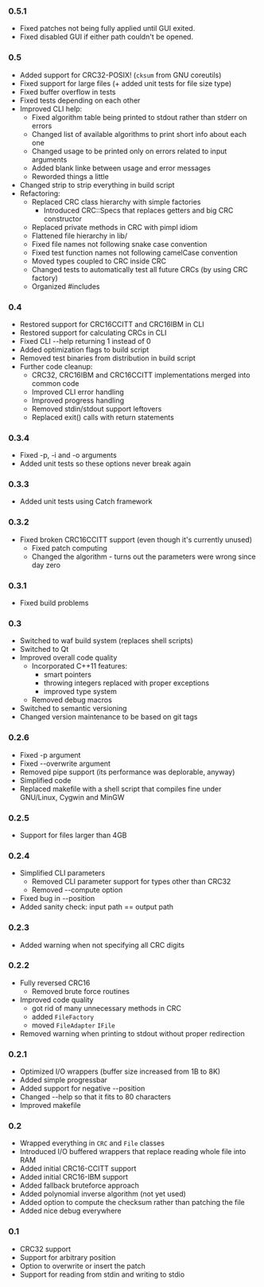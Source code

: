 ### 0.5.1

- Fixed patches not being fully applied until GUI exited.
- Fixed disabled GUI if either path couldn't be opened.

### 0.5
- Added support for CRC32-POSIX! (`cksum` from GNU coreutils)
- Fixed support for large files (+ added unit tests for file size type)
- Fixed buffer overflow in tests
- Fixed tests depending on each other
- Improved CLI help:
  - Fixed algorithm table being printed to stdout rather than stderr on errors
  - Changed list of available algorithms to print short info about each one
  - Changed usage to be printed only on errors related to input arguments
  - Added blank linke between usage and error messages
  - Reworded things a little
- Changed strip to strip everything in build script
- Refactoring:
  - Replaced CRC class hierarchy with simple factories
    - Introduced CRC::Specs that replaces getters and big CRC constructor
  - Replaced private methods in CRC with pimpl idiom
  - Flattened file hierarchy in lib/
  - Fixed file names not following snake case convention
  - Fixed test function names not following camelCase convention
  - Moved types coupled to CRC inside CRC
  - Changed tests to automatically test all future CRCs (by using CRC factory)
  - Organized #includes

### 0.4
- Restored support for CRC16CCITT and CRC16IBM in CLI
- Restored support for calculating CRCs in CLI
- Fixed CLI --help returning 1 instead of 0
- Added optimization flags to build script
- Removed test binaries from distribution in build script
- Further code cleanup:
  - CRC32, CRC16IBM and CRC16CCITT implementations merged into common code
  - Improved CLI error handling
  - Improved progress handling
  - Removed stdin/stdout support leftovers
  - Replaced exit() calls with return statements

### 0.3.4
- Fixed -p, -i and -o arguments
- Added unit tests so these options never break again

### 0.3.3
- Added unit tests using Catch framework

### 0.3.2
- Fixed broken CRC16CCITT support (even though it's currently unused)
  - Fixed patch computing
  - Changed the algorithm - turns out the parameters were wrong since day zero

### 0.3.1
- Fixed build problems

### 0.3
- Switched to waf build system (replaces shell scripts)
- Switched to Qt
- Improved overall code quality
  - Incorporated C++11 features:
    - smart pointers
    - throwing integers replaced with proper exceptions
    - improved type system
  - Removed debug macros
- Switched to semantic versioning
- Changed version maintenance to be based on git tags

### 0.2.6
- Fixed -p argument
- Fixed --overwrite argument
- Removed pipe support (its performance was deplorable, anyway)
- Simplified code
- Replaced makefile with a shell script that compiles fine under GNU/Linux,
  Cygwin and MinGW

### 0.2.5
- Support for files larger than 4GB

### 0.2.4
- Simplified CLI parameters
  - Removed CLI parameter support for types other than CRC32
  - Removed --compute option
- Fixed bug in --position
- Added sanity check: input path == output path

### 0.2.3
- Added warning when not specifying all CRC digits

### 0.2.2
- Fully reversed CRC16
  - Removed brute force routines
- Improved code quality
    - got rid of many unnecessary methods in CRC
    - added `FileFactory`
    - moved `FileAdapter` `IFile`
- Removed warning when printing to stdout without proper redirection

### 0.2.1
- Optimized I/O wrappers (buffer size increased from 1B to 8K)
- Added simple progressbar
- Added support for negative --position
- Changed --help so that it fits to 80 characters
- Improved makefile

### 0.2
- Wrapped everything in `CRC` and `File` classes
- Introduced I/O buffered wrappers that replace reading whole file into RAM
- Added initial CRC16-CCITT support
- Added initial CRC16-IBM support
- Added fallback bruteforce approach
- Added polynomial inverse algorithm (not yet used)
- Added option to compute the checksum rather than patching the file
- Added nice debug everywhere

### 0.1
- CRC32 support
- Support for arbitrary position
- Option to overwrite or insert the patch
- Support for reading from stdin and writing to stdio
